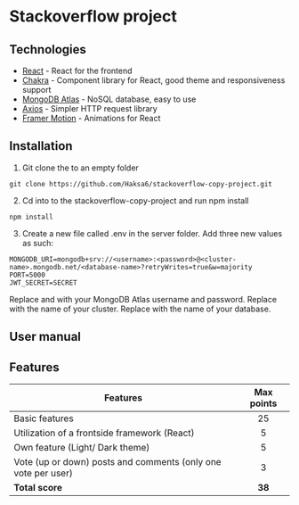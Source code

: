 # Stackoverflow project

## Technologies

- [React](https://reactjs.org/) - React for the frontend
- [Chakra](https://chakra-ui.com/) - Component library for React, good theme and responsiveness support
- [MongoDB Atlas](https://www.mongodb.com/atlas/database) - NoSQL database, easy to use
- [Axios](https://axios-http.com/docs/intro) - Simpler HTTP request library
- [Framer Motion](https://www.framer.com/motion/) - Animations for React

## Installation

1. Git clone the to an empty folder

```
git clone https://github.com/Haksa6/stackoverflow-copy-project.git
```

2. Cd into to the stackoverflow-copy-project and run npm install

```
npm install
```

3. Create a new file called .env in the server folder. Add three new values as such:

```
MONGODB_URI=mongodb+srv://<username>:<password>@<cluster-name>.mongodb.net/<database-name>?retryWrites=true&w=majority
PORT=5000
JWT_SECRET=SECRET
```

Replace <username> and <password> with your MongoDB Atlas username and password. Replace <cluster-name> with the name of your cluster. Replace <database-name> with the name of your database.

## User manual

## Features

| Features                                                      | Max points |
| ------------------------------------------------------------- | :--------: |
| Basic features                                                |     25     |
| Utilization of a frontside framework (React)                  |     5      |
| Own feature (Light/ Dark theme)                               |     5      |
| Vote (up or down) posts and comments (only one vote per user) |     3      |
| **Total score**                                               |   **38**   |
